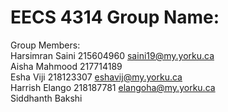# EECS 4314 Group Name: 
Group Members: <br />
Harsimran Saini    215604960    saini19@my.yorku.ca <br />
Aisha Mahmood      217714189    <br />
Esha Viji          218123307    eshavij@my.yorku.ca <br />
Harrish Elango     218187781    elangoha@my.yorku.ca <br />
Siddhanth Bakshi   <br />
